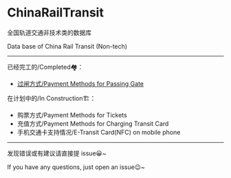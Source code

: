 # ChinaRailTransit
全国轨道交通非技术类的数据库

Data base of China Rail Transit (Non-tech)

---
已经完工的/Completed🏘：
- [过闸方式/Payment Methods for Passing Gate](https://github.com/Ivysauro/ChinaRailTransit/blob/master/data/Payment%20Methods(Part%201).md)

在计划中的/In Construction🏗：
- 购票方式/Payment Methods for Tickets
- 充值方式/Payment Methods for Charging Transit Card
- 手机交通卡支持情况/E-Transit Card(NFC) on mobile phone

---
发现错误或有建议请直接提 issue😀~

If you have any questions, just open an issue😉~
